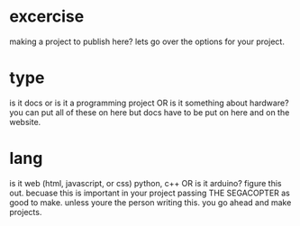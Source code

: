 # excercise
making a project to publish here? lets go over the options for your project.

# type
is it docs or is it a programming project OR is it something about hardware? you can put all of these on here but docs
have to be put on here and on the website.

# lang
is it web (html, javascript, or css) python, c++ OR is it arduino? figure this out. becuase this is important in your project passing THE SEGACOPTER as good to make. unless youre the person writing this. you go ahead and make projects.
